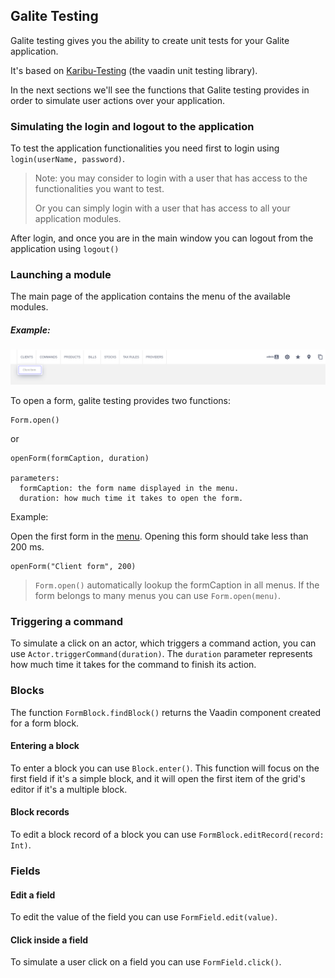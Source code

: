 ## Galite Testing

Galite testing gives you the ability to create unit tests for your Galite application. 

It's based on [Karibu-Testing](https://github.com/mvysny/karibu-testing) (the vaadin unit testing library).

In the next sections we'll see the functions that Galite testing provides in order to simulate user actions over your application.

### Simulating the login and logout to the application

To test the application functionalities you need first to login using `login(userName, password)`.
> Note: you may consider to login with a user that has access to the functionalities you want to test. 
> 
> Or you can simply login with a user that has access to all your application modules.

After login, and once you are in the main window you can logout from the application using `logout()`

### Launching a module

The main page of the application contains the menu of the available modules.
##### Example:
![modules.png](../docs/modules.png)

To open a form, galite testing provides two functions:
```
Form.open()
```
or

```
openForm(formCaption, duration)

parameters:
  formCaption: the form name displayed in the menu.
  duration: how much time it takes to open the form.
```

Example:

Open the first form in the [menu](#example). Opening this form should take less than 200 ms.

```
openForm("Client form", 200)
```
> `Form.open()` automatically lookup the formCaption in all menus. If the form belongs to many menus you can use `Form.open(menu)`. 

### Triggering a command

To simulate a click on an actor, which triggers a command action, you can use `Actor.triggerCommand(duration)`. The `duration` parameter represents how much time it takes for the command to finish its action.

### Blocks

The function `FormBlock.findBlock()` returns the Vaadin component created for a form block.

#### Entering a block

To enter a block you can use `Block.enter()`. This function will focus on the first field if it's a simple block, and it will open the first item of the grid's editor if it's a multiple block.

#### Block records

To edit a block record of a block you can use `FormBlock.editRecord(record: Int)`.

### Fields
#### Edit a field

To edit the value of the field you can use `FormField.edit(value)`.

#### Click inside a field

To simulate a user click on a field you can use `FormField.click()`.
